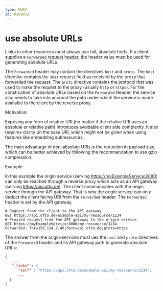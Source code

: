 ```yaml
---
type: MUST
id: R100032
---
```


# use absolute URLs

Links to other resources must always use full, absolute hrefs. If a client supplies
a [`Forwarded` request header](@guidelines/R000044), the
header value must be used for generating absolute URLs.

The `Forwarded` header may contain the directives `host` and `proto`. The `host` directive contains the `Host` request
field as received by the proxy that forwarded the request. The `proto` directive contains the protocol that was used
to make the request to the proxy (usually `http` or `https`). For the construction of absolute URLs based on the
`Forwarded` Header, the service also needs to take into account the path under which the service is made available
to the client by the reverse proxy.

Motivation:

Exposing any form of relative URI (no matter if the relative URI uses an absolute or relative path)
introduces avoidable client side complexity. It also requires clarity on the base URI, which might not be given when
using features like embedding subresources.

The main advantage of non-absolute URIs is the reduction in payload size, which can be better achieved by following the
recommendation to use gzip compression.

Example:

In this example the origin service (serving <https://myExampleService:8080>) can only be reached through a reverse proxy
which acts as an API gateway (serving <https://api.otto.de>). The client communicates with the origin service through
the API gateway. That is why the origin service can only deduct the client facing URI from the `Forwarded` header.
The `Forwarded` header is set by the API gateway.

```http request
# Request from the client to the API gateway
GET https://api.otto.de/example-api/my-ressource/1234
# Proxied request from the API gateway to the origin service
GET https://myExampleService:8080/my-ressource/1234
Forwarded: for=156.124.2.46;host=api.otto.de;proto=https
```

The answer from the origin-services must ues the `host` and `proto` directives of the `Forwarded` header and its API
gateway path to generate absolute URLs:

```json
{
   ...
   "_links" : {
      "self" : "https://api.otto.de/example-api/my-ressource/1234",
      ...
  }
}
```
